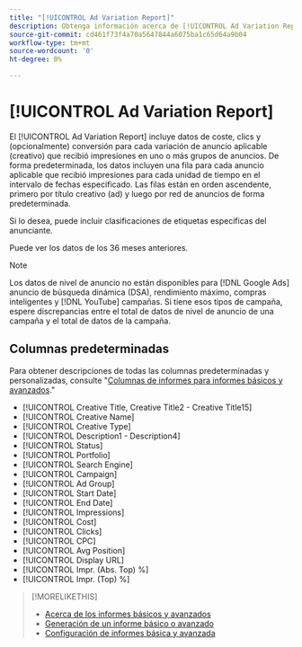 ```yaml
---
title: "[!UICONTROL Ad Variation Report]"
description: Obtenga información acerca de [!UICONTROL Ad Variation Report].
source-git-commit: cd461f73f4a70a5647844a6075ba1c65d64a9b04
workflow-type: tm+mt
source-wordcount: '0'
ht-degree: 0%

---
```


# [!UICONTROL Ad Variation Report]

El [!UICONTROL Ad Variation Report] incluye datos de coste, clics y (opcionalmente) conversión para cada variación de anuncio aplicable (creativo) que recibió impresiones en uno o más grupos de anuncios. De forma predeterminada, los datos incluyen una fila para cada anuncio aplicable que recibió impresiones para cada unidad de tiempo en el intervalo de fechas especificado. Las filas están en orden ascendente, primero por título creativo (ad) y luego por red de anuncios de forma predeterminada.

Si lo desea, puede incluir clasificaciones de etiquetas específicas del anunciante.

Puede ver los datos de los 36 meses anteriores.

>[!NOTE]
>
>Los datos de nivel de anuncio no están disponibles para [!DNL Google Ads] anuncio de búsqueda dinámica (DSA), rendimiento máximo, compras inteligentes y [!DNL YouTube] campañas. Si tiene esos tipos de campaña, espere discrepancias entre el total de datos de nivel de anuncio de una campaña y el total de datos de la campaña.

## Columnas predeterminadas

Para obtener descripciones de todas las columnas predeterminadas y personalizadas, consulte &quot;[Columnas de informes para informes básicos y avanzados](basic-advanced-report-columns.md).&quot;

* [!UICONTROL Creative Title, Creative Title2 - Creative Title15]
* [!UICONTROL Creative Name]
* [!UICONTROL Creative Type]
* [!UICONTROL Description1 - Description4]
* [!UICONTROL Status]
* [!UICONTROL Portfolio]
* [!UICONTROL Search Engine]
* [!UICONTROL Campaign]
* [!UICONTROL Ad Group]
* [!UICONTROL Start Date]
* [!UICONTROL End Date]
* [!UICONTROL Impressions]
* [!UICONTROL Cost]
* [!UICONTROL Clicks]
* [!UICONTROL CPC]
* [!UICONTROL Avg Position]
* [!UICONTROL Display URL]
* [!UICONTROL Impr. (Abs. Top) %]
* [!UICONTROL Impr. (Top) %]

>[!MORELIKETHIS]
>
>* [Acerca de los informes básicos y avanzados](basic-advanced-report-about.md)
>* [Generación de un informe básico o avanzado](basic-advanced-report-generate.md)
>* [Configuración de informes básica y avanzada](basic-advanced-report-settings.md)

